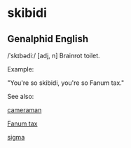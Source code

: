 # skibidi

## Genalphid English

/ˈskɪbədiː/
[adj, n] Brainrot toilet.

Example:

"You're so skibidi, you're so Fanum tax."


See also:

<a href="cameraman.md">cameraman</a>

<a href="fanum-tax.md">Fanum tax</a>

<a href="sigma.md">sigma</a>






